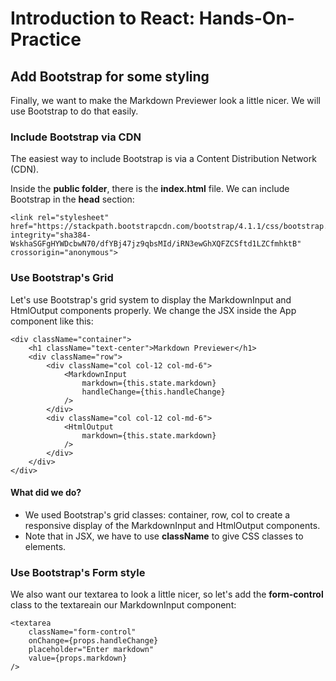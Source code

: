 # Introduction to React: Hands-On-Practice

## Add Bootstrap for some styling

Finally, we want to make the Markdown Previewer look a little nicer. We will use Bootstrap to do that easily.

### Include Bootstrap via CDN

The easiest way to include Bootstrap is via a Content Distribution Network (CDN).

Inside the **public folder**, there is the **index.html** file. We can include Bootstrap in the **head** section:
```
<link rel="stylesheet" href="https://stackpath.bootstrapcdn.com/bootstrap/4.1.1/css/bootstrap.min.css" integrity="sha384-WskhaSGFgHYWDcbwN70/dfYBj47jz9qbsMId/iRN3ewGhXQFZCSftd1LZCfmhktB" crossorigin="anonymous">
```

### Use Bootstrap's Grid
Let's use Bootstrap's grid system to display the MarkdownInput and HtmlOutput components properly. We change the JSX inside the App component like this:
```
<div className="container">
	<h1 className="text-center">Markdown Previewer</h1>
	<div className="row">
		<div className="col col-12 col-md-6">
			<MarkdownInput
				markdown={this.state.markdown}
				handleChange={this.handleChange}
			/>
		</div>
		<div className="col col-12 col-md-6">
			<HtmlOutput
				markdown={this.state.markdown}
			/>
		</div>
	</div>
</div>
```
#### What did we do?
* We used Bootstrap's grid classes: container, row, col to create a responsive display of the MarkdownInput and HtmlOutput components.
* Note that in JSX, we have to use **className** to give CSS classes to elements.

### Use Bootstrap's Form style
We also want our textarea to look a little nicer, so let's add the **form-control** class to the textareain our  MarkdownInput component:
```
<textarea
	className="form-control"
	onChange={props.handleChange}
	placeholder="Enter markdown"
	value={props.markdown}
/>
```


